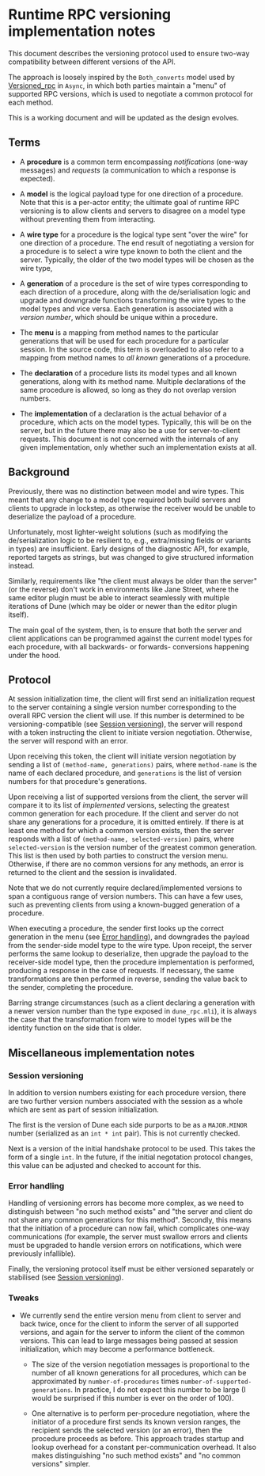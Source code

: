 # Runtime RPC versioning implementation notes

This document describes the versioning protocol used to ensure two-way
compatibility between different versions of the API.

The approach is loosely inspired by the `Both_converts` model used by
[Versioned_rpc](https://ocaml.janestreet.com/ocaml-core/latest/doc/async_rpc_kernel/Async_rpc_kernel/index.html#module-Versioned_rpc)
in `Async`, in which both parties maintain a "menu" of supported RPC
versions, which is used to negotiate a common protocol for each
method.

This is a working document and will be updated as the design evolves.

## Terms

- A **procedure** is a common term encompassing *notifications*
    (one-way messages) and *requests* (a communication to which
    a response is expected).

- A **model** is the logical payload type for one direction of
    a procedure. Note that this is a per-actor entity; the ultimate
    goal of runtime RPC versioning is to allow clients and servers to
    disagree on a model type without preventing them from interacting.

- A **wire type** for a procedure is the logical type sent "over the
    wire" for one direction of a procedure. The end result of
    negotiating a version for a procedure is to select a wire type
    known to both the client and the server. Typically, the older of
    the two model types will be chosen as the wire type,

- A **generation** of a procedure is the set of wire types
    corresponding to each direction of a procedure, along with the
    de/serialisation logic and upgrade and downgrade functions
    transforming the wire types to the model types and vice versa.
    Each generation is associated with a *version number*, which
    should be unique within a procedure.

- The **menu** is a mapping from method names to the particular
    generations that will be used for each procedure for a particular
    session. In the source code, this term is overloaded to also refer
    to a mapping from method names to *all known* generations of
    a procedure.

- The **declaration** of a procedure lists its model types and all
    known generations, along with its method name. Multiple
    declarations of the same procedure is allowed, so long as they do
    not overlap version numbers.

- The **implementation** of a declaration is the actual behavior of
    a procedure, which acts on the model types. Typically, this will
    be on the server, but in the future there may also be a use for
    server-to-client requests. This document is not concerned with the
    internals of any given implementation, only whether such an
    implementation exists at all.

## Background

Previously, there was no distinction between model and wire types.
This meant that any change to a model type required both build servers
and clients to upgrade in lockstep, as otherwise the receiver would be
unable to deserialize the payload of a procedure.

Unfortunately, most lighter-weight solutions (such as modifying the
de/serialization logic to be resilient to, e.g., extra/missing fields
or variants in types) are insufficient. Early designs of the
diagnostic API, for example, reported targets as strings, but was
changed to give structured information instead.

Similarly, requirements like "the client must always be older than the
server" (or the reverse) don't work in environments like Jane Street,
where the same editor plugin must be able to interact seamlessly with
multiple iterations of Dune (which may be older or newer than the
editor plugin itself).

The main goal of the system, then, is to ensure that both the server
and client applications can be programmed against the current model
types for each procedure, with all backwards- or forwards- conversions
happening under the hood.

## Protocol

At session initialization time, the client will first send an
initialization request to the server containing a single version
number corresponding to the overall RPC version the client will use.
If this number is determined to be versioning-compatible (see
[Session versioning](#session-versioning)), the server will respond
with a token instructing the client to initiate version negotiation.
Otherwise, the server will respond with an error.

Upon receiving this token, the client will initiate version
negotiation by sending a list of `(method-name, generations)`
pairs, where `method-name` is the name of each declared procedure, and
`generations` is the list of version numbers for that procedure's
generations.

Upon receiving a list of supported versions from the client, the
server will compare it to its list of *implemented* versions,
selecting the greatest common generation for each procedure. If the
client and server do not share any generations for a procedure, it is
omitted entirely. If there is at least one method for which a common
version exists, then the server responds with a list of `(method-name,
selected-version)` pairs, where `selected-version` is the version
number of the greatest common generation. This list is then used by
both parties to construct the version menu. Otherwise, if there are no
common versions for any methods, an error is returned to the client
and the session is invalidated.

Note that we do not currently require declared/implemented versions to
span a contiguous range of version numbers. This can have a few uses,
such as preventing clients from using a known-bugged generation of
a procedure.

When executing a procedure, the sender first looks up the correct
generation in the menu (see [Error handling](#error-handling)), and
downgrades the payload from the sender-side model type to the wire
type. Upon receipt, the server performs the same lookup to deserialize,
then upgrade the payload to the receiver-side model type, then the
procedure implementation is performed, producing a response in the
case of requests. If necessary, the same transformations are then
performed in reverse, sending the value back to the sender, completing
the procedure.

Barring strange circumstances (such as a client declaring a generation
with a newer version number than the type exposed in `dune_rpc.mli`), it
is always the case that the transformation from wire to model types will
be the identity function on the side that is older.

## Miscellaneous implementation notes

### Session versioning

In addition to version numbers existing for each procedure version,
there are two further version numbers associated with the session as
a whole which are sent as part of session initialization.

The first is the version of Dune each side purports to be as
a `MAJOR.MINOR` number (serialized as an `int * int` pair). This is
not currently checked.

Next is a version of the initial handshake protocol to be used. This
takes the form of a single `int`. In the future, if the initial
negotation protocol changes, this value can be adjusted and checked to
account for this.

### Error handling

Handling of versioning errors has become more complex, as we need to
distinguish between "no such method exists" and "the server and client
do not share any common generations for this method". Secondly, this
means that the initiation of a procedure can now fail, which
complicates one-way communications (for example, the server must
swallow errors and clients must be upgraded to handle version errors
on notifications, which were previously infallible).

Finally, the versioning protocol itself must be either versioned
separately or stabilised (see [Session versioning](#session-versioning)).

### Tweaks

- We currently send the entire version menu from client to server and
    back twice, once for the client to inform the server of all
    supported versions, and again for the server to inform the client
    of the common versions. This can lead to large messages being
    passed at session initialization, which may become a performance
    bottleneck.

    - The size of the version negotiation messages is proportional to
        the number of all known generations for all procedures, which
        can be approximated by `number-of-procedures` times
        `number-of-supported-generations`. In practice, I do not
        expect this number to be large (I would be surprised if this
        number is ever on the order of 100).

    - One alternative is to perform per-procedure negotiation, where
        the initiator of a procedure first sends its known version
        ranges, the recipient sends the selected version (or an
        error), then the procedure proceeds as before. This approach
        trades startup and lookup overhead for a constant
        per-communication overhead. It also makes distinguishing "no
        such method exists" and "no common versions" simpler.
